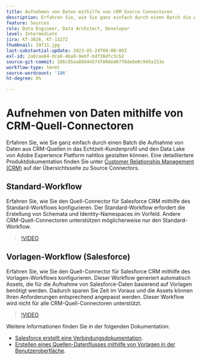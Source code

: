 ```yaml
---
title: Aufnehmen von Daten mithilfe von CRM Source Connectoren
description: Erfahren Sie, wie Sie ganz einfach durch einen Batch die Aufnahme von Daten aus CRM-Quellen in das Echtzeit-Kundenprofil und den Data Lake von Adobe Experience Platform nahtlos gestalten können.
feature: Sources
role: Data Engineer, Data Architect, Developer
level: Intermediate
jira: KT-3826, KT-13272
thumbnail: 29711.jpg
last-substantial-update: 2023-05-24T00:00:00Z
exl-id: 2a0caa84-dca6-4ba9-9ebf-bdf38dfc3cb2
source-git-commit: 286c85aa88d44574f00ded67f0de8e0c945a153e
workflow-type: tm+mt
source-wordcount: '186'
ht-degree: 0%

---
```


# Aufnehmen von Daten mithilfe von CRM-Quell-Connectoren

Erfahren Sie, wie Sie ganz einfach durch einen Batch die Aufnahme von Daten aus CRM-Quellen in das Echtzeit-Kundenprofil und den Data Lake von Adobe Experience Platform nahtlos gestalten können. Eine detailliertere Produktdokumentation finden Sie unter [Customer Relationship Management (CRM)](https://experienceleague.adobe.com/docs/experience-platform/sources/home.html?lang=en#access-control-for-sources-in-data-ingestion) auf der Übersichtsseite zu Source Connectors.

## Standard-Workflow

Erfahren Sie, wie Sie den Quell-Connector für Salesforce CRM mithilfe des Standard-Workflows konfigurieren. Der Standard-Workflow erfordert die Erstellung von Schemata und Identity-Namespaces im Vorfeld. Andere CRM-Quell-Connectoren unterstützen möglicherweise nur den Standard-Workflow.

>[!VIDEO](https://video.tv.adobe.com/v/29711?learn=on&enablevpops)

## Vorlagen-Workflow (Salesforce)

Erfahren Sie, wie Sie den Quell-Connector für Salesforce CRM mithilfe des Vorlagen-Workflows konfigurieren. Dieser Workflow generiert automatisch Assets, die für die Aufnahme von Salesforce-Daten basierend auf Vorlagen benötigt werden. Dadurch sparen Sie Zeit im Voraus und die Assets können Ihren Anforderungen entsprechend angepasst werden. Dieser Workflow wird nicht für alle CRM-Quell-Connectoren unterstützt.

>[!VIDEO](https://video.tv.adobe.com/v/3419422?learn=on&enablevpops)

Weitere Informationen finden Sie in der folgenden Dokumentation:
* [Salesforce erstellt eine Verbindungsdokumentation](https://experienceleague.adobe.com/docs/experience-platform/sources/ui-tutorials/create/crm/salesforce.html).
* [Erstellen eines Quellen-Datenflusses mithilfe von Vorlagen in der Benutzeroberfläche](https://experienceleague.adobe.com/docs/experience-platform/sources/ui-tutorials/templates.html#).

